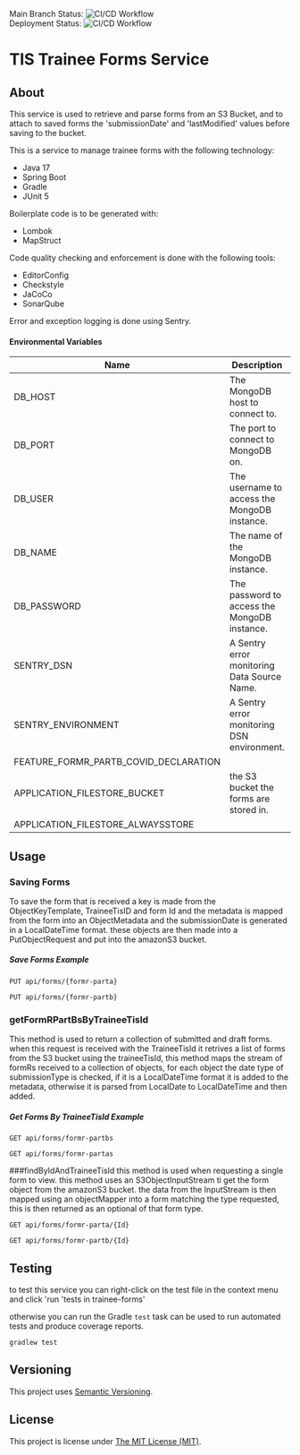 Main Branch Status: ![CI/CD Workflow](https://github.com/Health-Education-England/tis-trainee-forms/workflows/CI/CD%20Workflow/badge.svg?branch=main)  
Deployment Status: ![CI/CD Workflow](https://github.com/Health-Education-England/tis-trainee-forms/workflows/CI/CD%20Workflow/badge.svg?branch=main&event=deployment_status)
# TIS Trainee Forms Service

## About

This service is used to retrieve and parse forms from an S3 Bucket, and to attach to saved forms
the 'submissionDate' and 'lastModified' values before saving to the bucket. 


This is a service to manage trainee forms with the following technology:

 - Java 17
 - Spring Boot
 - Gradle
 - JUnit 5

Boilerplate code is to be generated with:
 - Lombok
 - MapStruct

Code quality checking and enforcement is done with the following tools:
 - EditorConfig
 - Checkstyle
 - JaCoCo
 - SonarQube

Error and exception logging is done using Sentry.

#### Environmental Variables

| Name                                  | Description                                  | Default   |
|---------------------------------------|----------------------------------------------|-----------|
| DB_HOST                               | The MongoDB host to connect to.              | localhost |
| DB_PORT                               | The port to connect to MongoDB on.           | 27017     |
| DB_USER                               | The username to access the MongoDB instance. | admin     |
| DB_NAME                               | The name of the MongoDB instance.            | forms     |
| DB_PASSWORD                           | The password to access the MongoDB instance. | pwd       |
| SENTRY_DSN                            | A Sentry error monitoring Data Source Name.  |           |
| SENTRY_ENVIRONMENT                    | A Sentry error monitoring DSN environment.   | local     |
| FEATURE_FORMR_PARTB_COVID_DECLARATION |                                              | true      |
| APPLICATION_FILESTORE_BUCKET          | the S3 bucket the forms are stored in.       |           |
| APPLICATION_FILESTORE_ALWAYSSTORE     |                                              | false     |

## Usage
### Saving Forms

To save the form that is received a key is made from the ObjectKeyTemplate, TraineeTisID and form
Id and the metadata is mapped from the form into an ObjectMetadata and the submissionDate is generated
in a LocalDateTime format. these objects are then made into a PutObjectRequest and put into the amazonS3
bucket. 

##### Save Forms Example
```
PUT api/forms/{formr-parta}
```
```
PUT api/forms/{formr-partb}
```

### getFormRPartBsByTraineeTisId

This method is used to return a collection of submitted and draft forms. when this request is 
received with the TraineeTisId it retrives a list of forms from the S3 bucket using
the traineeTisId, this method maps the stream of formRs received to a collection of objects, for 
each object the date type of submissionType is checked, if it is a LocalDateTime format it is added
to the metadata, otherwise it is parsed from LocalDate to LocalDateTime and then added.

##### Get Forms By TraineeTisId Example
```
GET api/forms/formr-partbs
```
```
GET api/forms/formr-partas
```

###findByIdAndTraineeTisId
this method is used when requesting a single form to view. this method uses an S3ObjectInputStream
ti get the form object from the amazonS3 bucket. the data from the InputStream is then mapped
using an objectMapper into a form matching the type requested, this is then returned as an optional
of that form type. 

```
GET api/forms/formr-parta/{Id}
```
```
GET api/forms/formr-partb/{Id}
```

## Testing

to test this service you can right-click on the test file in the context menu and 
click 'run 'tests in trainee-forms'

otherwise you can run the  Gradle `test` task can be used to run automated tests
and produce coverage reports.
```shell
gradlew test
```

## Versioning
This project uses [Semantic Versioning](semver.org).

## License
This project is license under [The MIT License (MIT)](LICENSE).
